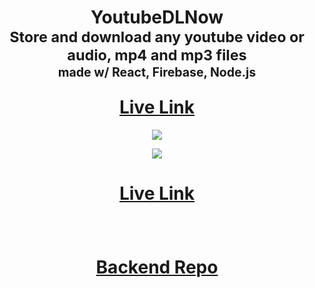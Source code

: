 
<h1 align="center">
  YoutubeDLNow 
  <br/>
  <sub>Store and download any youtube video or audio, mp4 and mp3 files</sub>
  <br/> <sub><sub>made w/ React, Firebase, Node.js</sub></sub>
  <p></p><a target="_blank" href="https://youtubedlnow.vercel.app/home">Live Link</a>
 
</h1>

<p align="center">
  <img src="https://res.cloudinary.com/dkg7lxnj2/image/upload/v1676116464/YoutubeDLNow_kvtefz.png" />
</p>
<p align="center">
  <img src="https://res.cloudinary.com/dkg7lxnj2/image/upload/v1676119209/BTsMGWo_lsv5rk.png" />
</p>
<h1 align="center">
<a href="https://youtubedlnow.vercel.app/home">Live Link</a>
<p></p>
</h1>
<br/>

<h1 align="center">
<a href="https://github.com/wc2184/YoutubeDLNowBackend/blob/master/index.js">Backend Repo</a>
<p></p>
</h1>

